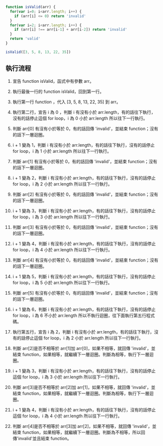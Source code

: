 ``` js
function isValid(arr) {
  for(var i=0; i<arr.length; i++) {
    if (arr[i] <= 0) return 'invalid'
  }
  for(var i=2; i<arr.length; i++) {
    if (arr[i] !== arr[i-1] + arr[i-2]) return 'invalid'
  }
  return 'valid'
}

isValid([3, 5, 8, 13, 22, 35])
```

## 執行流程
1. 宣告 function isValid，函式中有參數 arr。

2. 執行最後一行的 function isValid，回到第一行。

3. 執行第一行 function ，代入 [3, 5, 8, 13, 22, 35] 到 arr。

4. 執行第二行，宣告 i 為 0 ，判斷 i 有沒有小於 arr.length，有的話往下執行，沒有的話停止這個 for loop，i 為 0 小於 arr.length 所以往下一行執行。

5. 判斷 arr[0] 有沒有小於等於 0，有的話回傳 'invalid'，並結束 function；沒有的話下一層迴圈。

6. i + 1 變為 1，判斷 i 有沒有小於 arr.length，有的話往下執行，沒有的話停止 for loop，i 為 1 小於 arr.length 所以往下一行執行。

7. 判斷 arr[1] 有沒有小於等於 0，有的話回傳 'invalid'，並結束 function；沒有的話下一層迴圈。

8. i + 1 變為 2，判斷 i 有沒有小於 arr.length，有的話往下執行，沒有的話停止 for loop，i 為 2 小於 arr.length 所以往下一行執行。

9. 判斷 arr[2] 有沒有小於等於 0，有的話回傳 'invalid'，並結束 function；沒有的話下一層迴圈。

10. i + 1 變為 3，判斷 i 有沒有小於 arr.length，有的話往下執行，沒有的話停止 for loop，i 為 3 小於 arr.length 所以往下一行執行。

11. 判斷 arr[3] 有沒有小於等於 0，有的話回傳 'invalid'，並結束 function；沒有的話下一層迴圈。

12. i + 1 變為 4，判斷 i 有沒有小於 arr.length，有的話往下執行，沒有的話停止 for loop，i 為 4 小於 arr.length 所以往下一行執行。

13. 判斷 arr[4] 有沒有小於等於 0，有的話回傳 'invalid'，並結束 function；沒有的話下一層迴圈。

14. i + 1 變為 5，判斷 i 有沒有小於 arr.length，有的話往下執行，沒有的話停止 for loop，i 為 5 小於 arr.length 所以往下一行執行。

15. 判斷 arr[5] 有沒有小於等於 0，有的話回傳 'invalid'，並結束 function；沒有的話下一層迴圈。

16. i + 1 變為 6，判斷 i 有沒有小於 arr.length，有的話往下執行，沒有的話停止 for loop，i 為 6 不小於 arr.length 所以不執行迴圈，往下面執行第五行程式碼。

17. 執行第五行，宣告 i 為 2，判斷 i 有沒有小於 arr.length，有的話往下執行，沒有的話停止這個 for loop，i 為 2 小於 arr.length 所以往下一行執行。

18. 判斷 arr[2]是否不相等於 arr[1]加 arr[0]，如果不相等，就回傳 'invalid'，並結束 function，如果相等，就繼續下一層迴圈。判斷為相等，執行下一層迴圈。

19. i + 1 變為 3，判斷 i 有沒有小於 arr.length，有的話往下執行，沒有的話停止這個 for loop，i 為 3 小於 arr.length 所以往下一行執行。

20. 判斷 arr[3]是否不相等於 arr[2]加 arr[1]，如果不相等，就回傳 'invalid'，並結束 function，如果相等，就繼續下一層迴圈。判斷為相等，執行下一層迴圈。

21. i + 1 變為 4，判斷 i 有沒有小於 arr.length，有的話往下執行，沒有的話停止這個 for loop，i 為 4 小於 arr.length 所以往下一行執行。

22. 判斷 arr[4]是否不相等於 arr[3]加 arr[2]，如果不相等，就回傳 'invalid'，並結束 function，如果相等，就繼續下一層迴圈。判斷為不相等，所以回傳'invalid'並且結束 function。